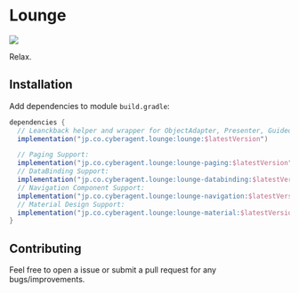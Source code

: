 # Lounge

<p>
  <a href="https://search.maven.org/search?q=g:jp.co.cyberagent.lounge">
    <img src="https://img.shields.io/maven-central/v/jp.co.cyberagent.lounge/lounge"/>
  </a>
</p>

Relax.

## Installation

Add dependencies to module `build.gradle`:

```gradle
dependencies {
  // Leanckback helper and wrapper for ObjectAdapter, Presenter, GuidedAction and et al.
  implementation("jp.co.cyberagent.lounge:lounge:$latestVersion")

  // Paging Support:
  implementation("jp.co.cyberagent.lounge:lounge-paging:$latestVersion")
  // DataBinding Support:
  implementation("jp.co.cyberagent.lounge:lounge-databinding:$latestVersion")
  // Navigation Component Support:
  implementation("jp.co.cyberagent.lounge:lounge-navigation:$latestVersion")
  // Material Design Support:
  implementation("jp.co.cyberagent.lounge:lounge-material:$latestVersion")
}
```

## Contributing

Feel free to open a issue or submit a pull request for any bugs/improvements.
